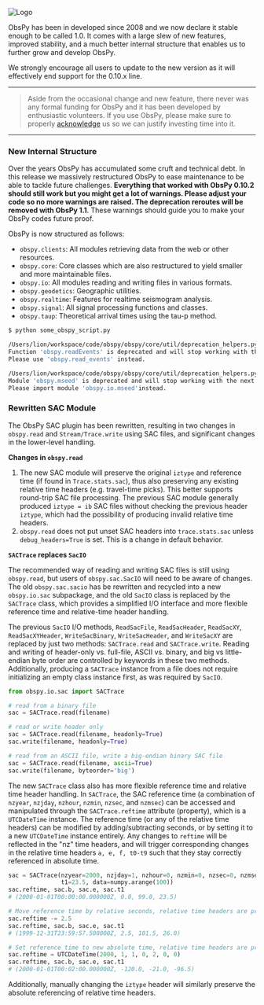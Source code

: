 ![Logo](http://i.imgur.com/EnyL91L.png)

ObsPy has been in developed since 2008 and we now declare it stable enough to be called 1.0. It comes with a large slew of new features, improved stability, and a much better internal structure that enables us to further grow and develop ObsPy.

We strongly encourage all users to update to the new version as it will effectively end support for the 0.10.x line.

---

> Aside from the occasional change and new feature, there never was any formal funding for ObsPy and it has been developed by enthusiastic volunteers. If you use ObsPy, please make sure to properly [acknowledge](https://github.com/obspy/obspy/wiki#acknowledging) us so we can justify investing time into it.

---

### New Internal Structure

Over the years ObsPy has accumulated some cruft and technical debt. In this release we massively restructured ObsPy to ease maintenance to be able to tackle future challenges. **Everything that worked with ObsPy 0.10.2 should still work but you might get a lot of warnings. Please adjust your code so no more warnings are raised. The deprecation reroutes will be removed with ObsPy 1.1**. These warnings should guide you to make your ObsPy codes future proof.

ObsPy is now structured as follows:

* `obspy.clients`: All modules retrieving data from the web or other resources.
* `obspy.core`: Core classes which are also restructured to yield smaller and more maintainable files.
* `obspy.io`: All modules reading and writing files in various formats.
* `obspy.geodetics`: Geographic utilities.
* `obspy.realtime`: Features for realtime seismogram analysis.
* `obspy.signal`: All signal processing functions and classes.
* `obspy.taup`: Theoretical arrival times using the tau-p method.

```bash
$ python some_obspy_script.py

/Users/lion/workspace/code/obspy/obspy/core/util/deprecation_helpers.py:57: ObsPyDeprecationWarning:
Function 'obspy.readEvents' is deprecated and will stop working with the next ObsPy version.
Please use 'obspy.read_events' instead.

/Users/lion/workspace/code/obspy/obspy/core/util/deprecation_helpers.py:68: ObsPyDeprecationWarning:
Module 'obspy.mseed' is deprecated and will stop working with the next ObsPy version.
Please import module 'obspy.io.mseed'instead.
```

### Rewritten SAC Module

The ObsPy SAC plugin has been rewritten, resulting in two changes in `obspy.read` and `Stream/Trace.write` using SAC files, and significant changes in the lower-level handling.  

**Changes in `obspy.read`**

1. The new SAC module will preserve the original `iztype` and reference time (if found in `Trace.stats.sac`), thus also preserving any existing relative time headers (e.g. travel-time picks).  This better supports round-trip SAC file processing.  The previous SAC module generally produced `iztype = ib` SAC files without checking the previous header `iztype`, which had the possibility of producing invalid relative time headers.  
2. `obspy.read` does not put unset SAC headers into `trace.stats.sac` unless `debug_headers=True` is set.  This is a change in default behavior.

**`SACTrace` replaces `SacIO`**

The recommended way of reading and writing SAC files is still using `obspy.read`, but users of `obspy.sac.SacIO` will need to be aware of changes.  The old `obspy.sac.sacio` has be rewritten and recycled into a new `obspy.io.sac` subpackage, and the old `SacIO` class is replaced by the `SACTrace` class, which provides a simplified I/O interface and more flexible reference time and relative-time header handling.

The previous `SacIO` I/O methods, `ReadSacFile`, `ReadSacHeader`, `ReadSacXY`, `ReadSacXYHeader`, `WriteSacBinary`, `WriteSacHeader`, and `WriteSacXY` are replaced by just two methods: `SACTrace.read` and `SACTrace.write`.  Reading and writing of header-only vs. full-file, ASCII vs. binary, and big vs little-endian byte order are controlled by keywords in these two methods.  Additionally, producing a `SACTrace` instance from a file does not require initializing an empty class instance first, as was required by `SacIO`.

```python
from obspy.io.sac import SACTrace

# read from a binary file
sac = SACTrace.read(filename)

# read or write header only
sac = SACTrace.read(filename, headonly=True)
sac.write(filename, headonly=True)

# read from an ASCII file, write a big-endian binary SAC file
sac = SACTrace.read(filename, ascii=True)
sac.write(filename, byteorder='big')
```

The new `SACTrace` class also has more flexible reference time and relative time header handling.  In `SACTrace`, the SAC reference time (a combination of `nzyear`, `nzjday`, `nzhour`, `nzmin`, `nzsec`, and `nzmsec`) can be accessed and manipulated through the `SACTrace.reftime` attribute (property), which is a `UTCDateTime` instance.  The reference time (or any of the relative time headers) can be modified by adding/subtracting seconds, or by setting it to a new `UTCDateTime` instance entirely.  Any changes to `reftime` will be reflected in the "nz" time headers, and will trigger corresponding changes in the relative time headers `a, e, f, t0-t9` such that they stay correctly referenced in absolute time.

```python
sac = SACTrace(nzyear=2000, nzjday=1, nzhour=0, nzmin=0, nzsec=0, nzmsec=0,
               t1=23.5, data=numpy.arange(100))
sac.reftime, sac.b, sac.e, sac.t1
# (2000-01-01T00:00:00.000000Z, 0.0, 99.0, 23.5)

# Move reference time by relative seconds, relative time headers are preserved.
sac.reftime -= 2.5
sac.reftime, sac.b, sac.e, sac.t1
# (1999-12-31T23:59:57.500000Z, 2.5, 101.5, 26.0)

# Set reference time to new absolute time, relative time headers are preserved.
sac.reftime = UTCDateTime(2000, 1, 1, 0, 2, 0, 0)
sac.reftime, sac.b, sac.e, sac.t1
# (2000-01-01T00:02:00.000000Z, -120.0, -21.0, -96.5)
```

Additionally, manually changing the `iztype` header will similarly preserve the absolute referencing of relative time headers.
